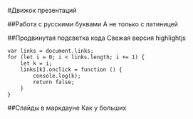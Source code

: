 #Движок презентаций



##Работа с русскими буквами
А не только с латиницей



##Продвинутая подсветка кода
Свежая версия highlightjs

	var links = document.links;
	for (let i = 0; i < links.length; i += 1) {
		let k = i;
		links[k].onclick = function () {
			console.log(k);
			return false;
		}
	}



##Слайды в маркдауне
Как у больших